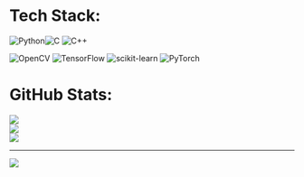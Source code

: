 
# Tech Stack:
![Python](https://img.shields.io/badge/python-3670A0?style=plastic&logo=python&logoColor=ffdd54)![C](https://img.shields.io/badge/c-%2300599C.svg?style=plastic&logo=c&logoColor=white) ![C++](https://img.shields.io/badge/c++-%2300599C.svg?style=plastic&logo=c%2B%2B&logoColor=white)

![OpenCV](https://img.shields.io/badge/opencv-%23white.svg?style=plastic&logo=opencv&logoColor=white) ![TensorFlow](https://img.shields.io/badge/TensorFlow-%23FF6F00.svg?style=plastic&logo=TensorFlow&logoColor=white) ![scikit-learn](https://img.shields.io/badge/scikit--learn-%23F7931E.svg?style=plastic&logo=scikit-learn&logoColor=white) ![PyTorch](https://img.shields.io/badge/PyTorch-%23EE4C2C.svg?style=plastic&logo=PyTorch&logoColor=white)

# GitHub Stats:
![](https://github-readme-stats.vercel.app/api?username=conradoguimaraes&theme=default&hide_border=false&include_all_commits=true&count_private=true)<br/>
![](https://github-readme-streak-stats.herokuapp.com/?user=conradoguimaraes&theme=default&hide_border=false)<br/>
![](https://github-readme-stats.vercel.app/api/top-langs/?username=conradoguimaraes&theme=default&hide_border=false&include_all_commits=true&count_private=true&layout=compact)

---
[![](https://visitcount.itsvg.in/api?id=conradoguimaraes&icon=5&color=0)](https://visitcount.itsvg.in)

<!-- Proudly created with GPRM ( https://gprm.itsvg.in ) -->